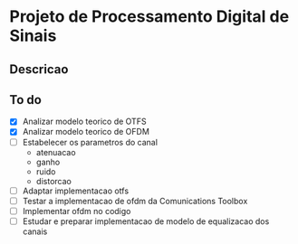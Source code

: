 # Projeto de Processamento Digital de Sinais
## Descricao

## To do
- [x] Analizar modelo teorico de OTFS
- [x] Analizar modelo teorico de OFDM
- [ ] Estabelecer os parametros do canal
    - atenuacao
    - ganho
    - ruido
    - distorcao
- [ ] Adaptar implementacao otfs
- [ ] Testar a implementacao de ofdm da Comunications Toolbox
- [ ] Implementar ofdm no codigo
- [ ] Estudar e preparar implementacao de modelo de equalizacao dos canais
